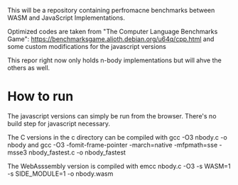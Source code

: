 This will be a repository containing perfromacne benchmarks between WASM and JavaScript Implementations.

Optimized codes are taken from "The Computer Language
Benchmarks Game": https://benchmarksgame.alioth.debian.org/u64q/cpp.html and some custom modifications for the javascript versions

This repor right now only holds n-body implementations but will ahve the others as well.

# How to run

The javascript versions can simply be run from the browser. There's no build step for javascript necessary.


The C versions in the c directory can be compiled with gcc -O3 nbody.c -o nbody and gcc -O3 -fomit-frame-pointer -march=native -mfpmath=sse -msse3 nbody_fastest.c -o nbody_fastest 

The WebAsssembly version is compiled with emcc nbody.c -O3 -s WASM=1 -s SIDE_MODULE=1 -o nbody.wasm
